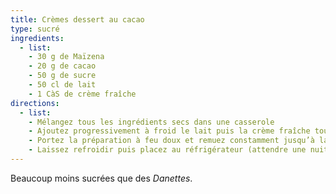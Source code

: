 ```yaml
---
title: Crèmes dessert au cacao
type: sucré
ingredients:
  - list:
    - 30 g de Maïzena
    - 20 g de cacao
    - 50 g de sucre
    - 50 cl de lait
    - 1 CàS de crème fraîche
directions:
  - list:
    - Mélangez tous les ingrédients secs dans une casserole
    - Ajoutez progressivement à froid le lait puis la crème fraîche tout en remuant bien pour obtenir un mélange homogène
    - Portez la préparation à feu doux et remuez constamment jusqu’à la première ébullition. Placez alors hors du feu et versez dans des ramequins
    - Laissez refroidir puis placez au réfrigérateur (attendre une nuit pour une meilleur de dégustation)
---
```


Beaucoup moins sucrées que des *Danettes*.
